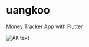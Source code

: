 # uangkoo

Money Tracker App with Flutter

<img
  src="https://i.ibb.co/VY756CF/Youtube-Thumbnail-38.png"
  alt="Alt text"
  title="Optional title"
  style="display: inline-block; margin: 0 auto; max-width: 300px">
